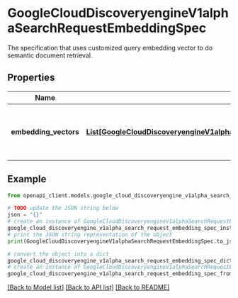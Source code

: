 # GoogleCloudDiscoveryengineV1alphaSearchRequestEmbeddingSpec

The specification that uses customized query embedding vector to do semantic document retrieval.

## Properties

Name | Type | Description | Notes
------------ | ------------- | ------------- | -------------
**embedding_vectors** | [**List[GoogleCloudDiscoveryengineV1alphaSearchRequestEmbeddingSpecEmbeddingVector]**](GoogleCloudDiscoveryengineV1alphaSearchRequestEmbeddingSpecEmbeddingVector.md) | The embedding vector used for retrieval. Limit to 1. | [optional] 

## Example

```python
from openapi_client.models.google_cloud_discoveryengine_v1alpha_search_request_embedding_spec import GoogleCloudDiscoveryengineV1alphaSearchRequestEmbeddingSpec

# TODO update the JSON string below
json = "{}"
# create an instance of GoogleCloudDiscoveryengineV1alphaSearchRequestEmbeddingSpec from a JSON string
google_cloud_discoveryengine_v1alpha_search_request_embedding_spec_instance = GoogleCloudDiscoveryengineV1alphaSearchRequestEmbeddingSpec.from_json(json)
# print the JSON string representation of the object
print(GoogleCloudDiscoveryengineV1alphaSearchRequestEmbeddingSpec.to_json())

# convert the object into a dict
google_cloud_discoveryengine_v1alpha_search_request_embedding_spec_dict = google_cloud_discoveryengine_v1alpha_search_request_embedding_spec_instance.to_dict()
# create an instance of GoogleCloudDiscoveryengineV1alphaSearchRequestEmbeddingSpec from a dict
google_cloud_discoveryengine_v1alpha_search_request_embedding_spec_from_dict = GoogleCloudDiscoveryengineV1alphaSearchRequestEmbeddingSpec.from_dict(google_cloud_discoveryengine_v1alpha_search_request_embedding_spec_dict)
```
[[Back to Model list]](../README.md#documentation-for-models) [[Back to API list]](../README.md#documentation-for-api-endpoints) [[Back to README]](../README.md)


